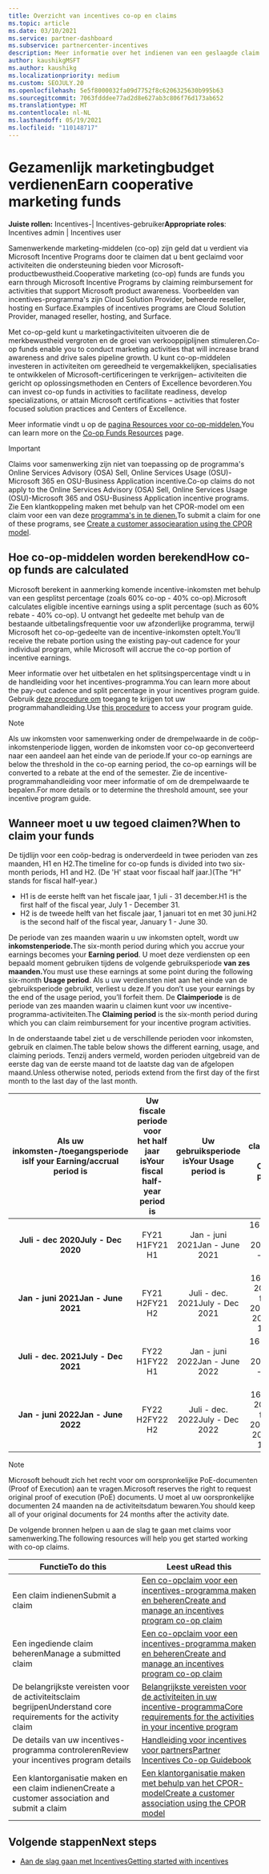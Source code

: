 ```yaml
---
title: Overzicht van incentives co-op en claims
ms.topic: article
ms.date: 03/10/2021
ms.service: partner-dashboard
ms.subservice: partnercenter-incentives
description: Meer informatie over het indienen van een geslaagde claim voor samenwerking voor uw incentives door de juiste documentatie, facturen, instructies en bewijs van uitvoering te ordenen.
author: kaushikgMSFT
ms.author: kaushikg
ms.localizationpriority: medium
ms.custom: SEOJULY.20
ms.openlocfilehash: 5e5f8000032fa09d7752f8c6206325630b995b63
ms.sourcegitcommit: 7063fdddee77ad2d8e627ab3c806f76d173ab652
ms.translationtype: MT
ms.contentlocale: nl-NL
ms.lasthandoff: 05/19/2021
ms.locfileid: "110148717"
---
```

# <a name="earn-cooperative-marketing-funds"></a><span data-ttu-id="6b202-103">Gezamenlijk marketingbudget verdienen</span><span class="sxs-lookup"><span data-stu-id="6b202-103">Earn cooperative marketing funds</span></span>

<span data-ttu-id="6b202-104">**Juiste rollen:** Incentives-| Incentives-gebruiker</span><span class="sxs-lookup"><span data-stu-id="6b202-104">**Appropriate roles**: Incentives admin | Incentives user</span></span>

<span data-ttu-id="6b202-105">Samenwerkende marketing-middelen (co-op) zijn geld dat u verdient via Microsoft Incentive Programs door te claimen dat u bent geclaimd voor activiteiten die ondersteuning bieden voor Microsoft-productbewustheid.</span><span class="sxs-lookup"><span data-stu-id="6b202-105">Cooperative marketing (co-op) funds are funds you earn through Microsoft Incentive Programs by claiming reimbursement for activities that support Microsoft product awareness.</span></span> <span data-ttu-id="6b202-106">Voorbeelden van incentives-programma's zijn Cloud Solution Provider, beheerde reseller, hosting en Surface.</span><span class="sxs-lookup"><span data-stu-id="6b202-106">Examples of incentives programs are Cloud Solution Provider, managed reseller, hosting, and Surface.</span></span>

<span data-ttu-id="6b202-107">Met co-op-geld kunt u marketingactiviteiten uitvoeren die de merkbewustheid vergroten en de groei van verkooppijplijnen stimuleren.</span><span class="sxs-lookup"><span data-stu-id="6b202-107">Co-op funds enable you to conduct marketing activities that will increase brand awareness and drive sales pipeline growth.</span></span> <span data-ttu-id="6b202-108">U kunt co-op-middelen investeren in activiteiten om gereedheid te vergemakkelijken, specialisaties te ontwikkelen of Microsoft-certificeringen te verkrijgen– activiteiten die gericht op oplossingsmethoden en Centers of Excellence bevorderen.</span><span class="sxs-lookup"><span data-stu-id="6b202-108">You can invest co-op funds in activities to facilitate readiness, develop specializations, or attain Microsoft certifications – activities that foster focused solution practices and Centers of Excellence.</span></span>

<span data-ttu-id="6b202-109">Meer informatie vindt u op de [pagina Resources voor co-op-middelen.](https://partner.microsoft.com/asset/collection/co-op-funds-resources#/)</span><span class="sxs-lookup"><span data-stu-id="6b202-109">You can learn more on the [Co-op Funds Resources](https://partner.microsoft.com/asset/collection/co-op-funds-resources#/) page.</span></span>

>[!Important]
><span data-ttu-id="6b202-110">Claims voor samenwerking zijn niet van toepassing op de programma's Online Services Advisory (OSA) Sell, Online Services Usage (OSU)-Microsoft 365 en OSU-Business Application incentive.</span><span class="sxs-lookup"><span data-stu-id="6b202-110">Co-op claims do not apply to the Online Services Advisory (OSA) Sell, Online Services Usage (OSU)-Microsoft 365 and OSU-Business Application incentive programs.</span></span> <span data-ttu-id="6b202-111">Zie Een klantkoppeling maken met behulp van het CPOR-model om een claim voor een van deze [programma's in te dienen.](submit-osa-claim.md)</span><span class="sxs-lookup"><span data-stu-id="6b202-111">To submit a claim for one of these programs, see [Create a customer associearation using the CPOR model](submit-osa-claim.md).</span></span>

## <a name="how-co-op-funds-are-calculated"></a><span data-ttu-id="6b202-112">Hoe co-op-middelen worden berekend</span><span class="sxs-lookup"><span data-stu-id="6b202-112">How co-op funds are calculated</span></span>

<span data-ttu-id="6b202-113">Microsoft berekent in aanmerking komende incentive-inkomsten met behulp van een gesplitst percentage (zoals 60% co-op - 40% co-op).</span><span class="sxs-lookup"><span data-stu-id="6b202-113">Microsoft calculates eligible incentive earnings using a split percentage (such as 60% rebate - 40% co-op).</span></span> <span data-ttu-id="6b202-114">U ontvangt het gedeelte met behulp van de bestaande uitbetalingsfrequentie voor uw afzonderlijke programma, terwijl Microsoft het co-op-gedeelte van de incentive-inkomsten optelt.</span><span class="sxs-lookup"><span data-stu-id="6b202-114">You’ll receive the rebate portion using the existing pay-out cadence for your individual program, while Microsoft will accrue the co-op portion of incentive earnings.</span></span>

<span data-ttu-id="6b202-115">Meer informatie over het uitbetalen en het splitsingspercentage vindt u in de handleiding voor het incentives-programma.</span><span class="sxs-lookup"><span data-stu-id="6b202-115">You can learn more about the pay-out cadence and split percentage in your incentives program guide.</span></span> <span data-ttu-id="6b202-116">Gebruik [deze procedure om](incentives-determined-your-program-eligibility.md) toegang te krijgen tot uw programmahandleiding.</span><span class="sxs-lookup"><span data-stu-id="6b202-116">Use [this procedure](incentives-determined-your-program-eligibility.md) to access your program guide.</span></span>

>[!NOTE]
><span data-ttu-id="6b202-117">Als uw inkomsten voor samenwerking onder de drempelwaarde in de coöp-inkomstenperiode liggen, worden de inkomsten voor co-op geconverteerd naar een aandeel aan het einde van de periode.</span><span class="sxs-lookup"><span data-stu-id="6b202-117">If your co-op earnings are below the threshold in the co-op earning period, the co-op earnings will be converted to a rebate at the end of the semester.</span></span> <span data-ttu-id="6b202-118">Zie de incentive-programmahandleiding voor meer informatie of om de drempelwaarde te bepalen.</span><span class="sxs-lookup"><span data-stu-id="6b202-118">For more details or to determine the threshold amount, see your incentive program guide.</span></span>

## <a name="when-to-claim-your-funds"></a><span data-ttu-id="6b202-119">Wanneer moet u uw tegoed claimen?</span><span class="sxs-lookup"><span data-stu-id="6b202-119">When to claim your funds</span></span>

<span data-ttu-id="6b202-120">De tijdlijn voor een coöp-bedrag is onderverdeeld in twee perioden van zes maanden, H1 en H2.</span><span class="sxs-lookup"><span data-stu-id="6b202-120">The timeline for co-op funds is divided into two six-month periods, H1 and H2.</span></span> <span data-ttu-id="6b202-121">(De 'H' staat voor fiscaal half jaar.)</span><span class="sxs-lookup"><span data-stu-id="6b202-121">(The “H” stands for fiscal half-year.)</span></span>

- <span data-ttu-id="6b202-122">H1 is de eerste helft van het fiscale jaar, 1 juli - 31 december.</span><span class="sxs-lookup"><span data-stu-id="6b202-122">H1 is the first half of the fiscal year, July 1 - December 31.</span></span>
- <span data-ttu-id="6b202-123">H2 is de tweede helft van het fiscale jaar, 1 januari tot en met 30 juni.</span><span class="sxs-lookup"><span data-stu-id="6b202-123">H2 is the second half of the fiscal year, January 1 - June 30.</span></span>

<span data-ttu-id="6b202-124">De periode van zes maanden waarin u uw inkomsten optelt, wordt uw **inkomstenperiode.**</span><span class="sxs-lookup"><span data-stu-id="6b202-124">The six-month period during which you accrue your earnings becomes your **Earning period**.</span></span> <span data-ttu-id="6b202-125">U moet deze verdiensten op een bepaald moment gebruiken tijdens de volgende gebruiksperiode **van zes maanden.**</span><span class="sxs-lookup"><span data-stu-id="6b202-125">You must use these earnings at some point during the following six-month **Usage period**.</span></span> <span data-ttu-id="6b202-126">Als u uw verdiensten niet aan het einde van de gebruiksperiode gebruikt, verliest u deze.</span><span class="sxs-lookup"><span data-stu-id="6b202-126">If you don’t use your earnings by the end of the usage period, you’ll forfeit them.</span></span> <span data-ttu-id="6b202-127">De **Claimperiode** is de periode van zes maanden waarin u claimen kunt voor uw incentive-programma-activiteiten.</span><span class="sxs-lookup"><span data-stu-id="6b202-127">The **Claiming period** is the six-month period during which you can claim reimbursement for your incentive program activities.</span></span>

<span data-ttu-id="6b202-128">In de onderstaande tabel ziet u de verschillende perioden voor inkomsten, gebruik en claimen.</span><span class="sxs-lookup"><span data-stu-id="6b202-128">The table below shows the different earning, usage, and claiming periods.</span></span> <span data-ttu-id="6b202-129">Tenzij anders vermeld, worden perioden uitgebreid van de eerste dag van de eerste maand tot de laatste dag van de afgelopen maand.</span><span class="sxs-lookup"><span data-stu-id="6b202-129">Unless otherwise noted, periods extend from the first day of the first month to the last day of the last month.</span></span>

|  <span data-ttu-id="6b202-130">Als uw inkomsten-/toegangsperiode is</span><span class="sxs-lookup"><span data-stu-id="6b202-130">If your Earning/accrual period is</span></span>  |<span data-ttu-id="6b202-131">Uw fiscale periode voor het half jaar is</span><span class="sxs-lookup"><span data-stu-id="6b202-131">Your fiscal half-year period is</span></span>  |  <span data-ttu-id="6b202-132">Uw gebruiksperiode is</span><span class="sxs-lookup"><span data-stu-id="6b202-132">Your Usage period is</span></span>  |  <span data-ttu-id="6b202-133">Uw claimperiode is</span><span class="sxs-lookup"><span data-stu-id="6b202-133">Your Claiming period is</span></span>  |
| :-----------: | :-----------: | :-----------: | :-----------: |
|<span data-ttu-id="6b202-134">**Juli - dec 2020**</span><span class="sxs-lookup"><span data-stu-id="6b202-134">**July - Dec 2020**</span></span>| <span data-ttu-id="6b202-135">FY21 H1</span><span class="sxs-lookup"><span data-stu-id="6b202-135">FY21 H1</span></span>  |  <span data-ttu-id="6b202-136">Jan - juni 2021</span><span class="sxs-lookup"><span data-stu-id="6b202-136">Jan - June 2021</span></span>  |  <span data-ttu-id="6b202-137">16 februari - 15 aug 2021</span><span class="sxs-lookup"><span data-stu-id="6b202-137">Feb 16 - Aug 15 2021</span></span>  |
|<span data-ttu-id="6b202-138">**Jan - juni 2021**</span><span class="sxs-lookup"><span data-stu-id="6b202-138">**Jan - June 2021**</span></span> |  <span data-ttu-id="6b202-139">FY21 H2</span><span class="sxs-lookup"><span data-stu-id="6b202-139">FY21 H2</span></span>  |  <span data-ttu-id="6b202-140">Juli - dec. 2021</span><span class="sxs-lookup"><span data-stu-id="6b202-140">July - Dec 2021</span></span>  |  <span data-ttu-id="6b202-141">16 augustus 2021 - 15 februari 2022</span><span class="sxs-lookup"><span data-stu-id="6b202-141">Aug 16 2021 - Feb 15 2022</span></span>  |
|<span data-ttu-id="6b202-142">**Juli - dec. 2021**</span><span class="sxs-lookup"><span data-stu-id="6b202-142">**July - Dec 2021**</span></span>|  <span data-ttu-id="6b202-143">FY22 H1</span><span class="sxs-lookup"><span data-stu-id="6b202-143">FY22 H1</span></span>  |  <span data-ttu-id="6b202-144">Jan - juni 2022</span><span class="sxs-lookup"><span data-stu-id="6b202-144">Jan - June 2022</span></span>  |  <span data-ttu-id="6b202-145">16 februari - 15 aug 2022</span><span class="sxs-lookup"><span data-stu-id="6b202-145">Feb 16 - Aug 15 2022</span></span>  |
|<span data-ttu-id="6b202-146">**Jan - juni 2022**</span><span class="sxs-lookup"><span data-stu-id="6b202-146">**Jan - June 2022**</span></span> |  <span data-ttu-id="6b202-147">FY22 H2</span><span class="sxs-lookup"><span data-stu-id="6b202-147">FY22 H2</span></span>  |  <span data-ttu-id="6b202-148">Juli - dec. 2022</span><span class="sxs-lookup"><span data-stu-id="6b202-148">July - Dec 2022</span></span>  |  <span data-ttu-id="6b202-149">16 augustus 2022 - 15 februari 2023</span><span class="sxs-lookup"><span data-stu-id="6b202-149">Aug 16 2022 - Feb 15 2023</span></span>  |

>[!NOTE]
><span data-ttu-id="6b202-150">Microsoft behoudt zich het recht voor om oorspronkelijke PoE-documenten (Proof of Execution) aan te vragen.</span><span class="sxs-lookup"><span data-stu-id="6b202-150">Microsoft reserves the right to request original proof of execution (PoE) documents.</span></span> <span data-ttu-id="6b202-151">U moet al uw oorspronkelijke documenten 24 maanden na de activiteitsdatum bewaren.</span><span class="sxs-lookup"><span data-stu-id="6b202-151">You should keep all of your original documents for 24 months after the activity date.</span></span>

<span data-ttu-id="6b202-152">De volgende bronnen helpen u aan de slag te gaan met claims voor samenwerking.</span><span class="sxs-lookup"><span data-stu-id="6b202-152">The following resources will help you get started working with co-op claims.</span></span>

| <span data-ttu-id="6b202-153">Functie</span><span class="sxs-lookup"><span data-stu-id="6b202-153">To do this</span></span> | <span data-ttu-id="6b202-154">Leest u</span><span class="sxs-lookup"><span data-stu-id="6b202-154">Read this</span></span> |
| ------ | ----------- |
| <span data-ttu-id="6b202-155">Een claim indienen</span><span class="sxs-lookup"><span data-stu-id="6b202-155">Submit a claim</span></span> |  [<span data-ttu-id="6b202-156">Een co-opclaim voor een incentives-programma maken en beheren</span><span class="sxs-lookup"><span data-stu-id="6b202-156">Create and manage an incentives program co-op claim</span></span>](create-incentives-claims.md)  |
| <span data-ttu-id="6b202-157">Een ingediende claim beheren</span><span class="sxs-lookup"><span data-stu-id="6b202-157">Manage a submitted claim</span></span> | [<span data-ttu-id="6b202-158">Een co-opclaim voor een incentives-programma maken en beheren</span><span class="sxs-lookup"><span data-stu-id="6b202-158">Create and manage an incentives program co-op claim</span></span>](create-incentives-claims.md)    |
| <span data-ttu-id="6b202-159">De belangrijkste vereisten voor de activiteitsclaim begrijpen</span><span class="sxs-lookup"><span data-stu-id="6b202-159">Understand core requirements for the activity claim</span></span> | [<span data-ttu-id="6b202-160">Belangrijkste vereisten voor de activiteiten in uw incentive-programma</span><span class="sxs-lookup"><span data-stu-id="6b202-160">Core requirements for the activities in your incentive program</span></span>](core-requirements.md)   |
| <span data-ttu-id="6b202-161">De details van uw incentives-programma controleren</span><span class="sxs-lookup"><span data-stu-id="6b202-161">Review your incentives program details</span></span> | [<span data-ttu-id="6b202-162">Handleiding voor incentives voor partners</span><span class="sxs-lookup"><span data-stu-id="6b202-162">Partner Incentives Co-op Guidebook</span></span>](https://assetsprod.microsoft.com/co-op-guidebook.pdf)  |
| <span data-ttu-id="6b202-163">Een klantorganisatie maken en een claim indienen</span><span class="sxs-lookup"><span data-stu-id="6b202-163">Create a customer association and submit a claim</span></span> | [<span data-ttu-id="6b202-164">Een klantorganisatie maken met behulp van het CPOR-model</span><span class="sxs-lookup"><span data-stu-id="6b202-164">Create a customer association using the CPOR model</span></span>](submit-osa-claim.md)   |

## <a name="next-steps"></a><span data-ttu-id="6b202-165">Volgende stappen</span><span class="sxs-lookup"><span data-stu-id="6b202-165">Next steps</span></span>

- [<span data-ttu-id="6b202-166">Aan de slag gaan met Incentives</span><span class="sxs-lookup"><span data-stu-id="6b202-166">Getting started with incentives</span></span>](incentives-get-started-intro.md)
